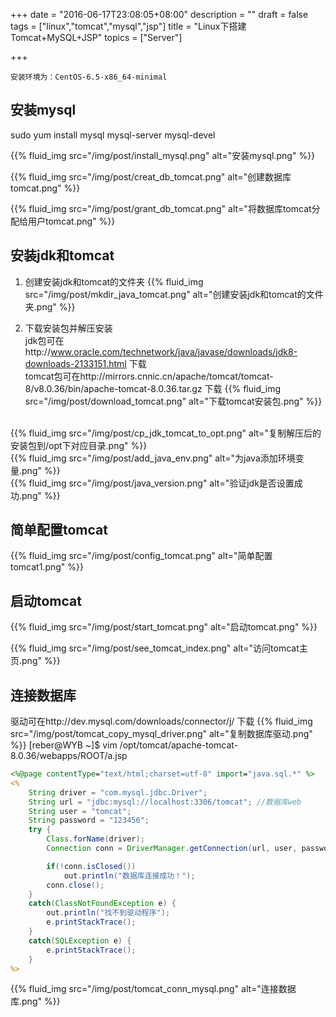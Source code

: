 +++
date = "2016-06-17T23:08:05+08:00"
description = ""
draft = false
tags = ["linux","tomcat","mysql","jsp"]
title = "Linux下搭建Tomcat+MySQL+JSP"
topics = ["Server"]

+++

```
安装环境为：CentOS-6.5-x86_64-minimal
```

## 安装mysql  
sudo yum install mysql mysql-server mysql-devel  

{{% fluid_img src="/img/post/install_mysql.png" alt="安装mysql.png" %}}<br />

{{% fluid_img src="/img/post/creat_db_tomcat.png" alt="创建数据库tomcat.png" %}}<br />

{{% fluid_img src="/img/post/grant_db_tomcat.png" alt="将数据库tomcat分配给用户tomcat.png" %}}

## 安装jdk和tomcat
1. 创建安装jdk和tomcat的文件夹
{{% fluid_img src="/img/post/mkdir_java_tomcat.png" alt="创建安装jdk和tomcat的文件夹.png" %}}

2. 下载安装包并解压安装  
jdk包可在http://www.oracle.com/technetwork/java/javase/downloads/jdk8-downloads-2133151.html 下载  
tomcat包可在http://mirrors.cnnic.cn/apache/tomcat/tomcat-8/v8.0.36/bin/apache-tomcat-8.0.36.tar.gz 下载
{{% fluid_img src="/img/post/download_tomcat.png" alt="下载tomcat安装包.png" %}}  
<br />
{{% fluid_img src="/img/post/cp_jdk_tomcat_to_opt.png" alt="复制解压后的安装包到/opt下对应目录.png" %}}  
<br />
{{% fluid_img src="/img/post/add_java_env.png" alt="为java添加环境变量.png" %}}  
<br />
{{% fluid_img src="/img/post/java_version.png" alt="验证jdk是否设置成功.png" %}}

## 简单配置tomcat
{{% fluid_img src="/img/post/config_tomcat.png" alt="简单配置tomcat1.png" %}}

## 启动tomcat
{{% fluid_img src="/img/post/start_tomcat.png" alt="启动tomcat.png" %}}

{{% fluid_img src="/img/post/see_tomcat_index.png" alt="访问tomcat主页.png" %}}

## 连接数据库
驱动可在http://dev.mysql.com/downloads/connector/j/ 下载
{{% fluid_img src="/img/post/tomcat_copy_mysql_driver.png" alt="复制数据库驱动.png" %}}
[reber@WYB ~]$ vim /opt/tomcat/apache-tomcat-8.0.36/webapps/ROOT/a.jsp
```jsp
<%@page contentType="text/html;charset=utf-8" import="java.sql.*" %>
<%
	String driver = "com.mysql.jdbc.Driver"; 
	String url = "jdbc:mysql://localhost:3306/tomcat"; //数据库web
	String user = "tomcat"; 
	String password = "123456"; 
	try { 
		Class.forName(driver); 
		Connection conn = DriverManager.getConnection(url, user, password);

		if(!conn.isClosed()) 
		    out.println("数据库连接成功！"); 
		conn.close(); 
	} 
	catch(ClassNotFoundException e) { 
	    out.println("找不到驱动程序"); 
	    e.printStackTrace(); 
	} 
	catch(SQLException e) { 
	    e.printStackTrace(); 
	} 
%>

```
{{% fluid_img src="/img/post/tomcat_conn_mysql.png" alt="连接数据库.png" %}}